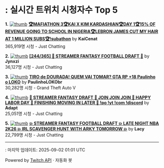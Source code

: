 # : 실시간 트위치 시청자수 Top 5

**1.** [![thumb](https://static-cdn.jtvnw.net/previews-ttv/live_user_kaicenat-320x180.jpg)](https://twitch.tv/KaiCenat)
**[🏆MAFIATHON 3🏆KAI X KIM KARDASHIAN🏆DAY 1🏆15% OF REVENUE GOING TO SCHOOL IN NIGERIA🏆LEBRON JAMES CUT MY HAIR AT 1 MILLION SUBS🏆!subathon](https://twitch.tv/KaiCenat)** by **KaiCenat**<br>365,919명 시청  - Just Chatting

**2.** [![thumb](https://static-cdn.jtvnw.net/previews-ttv/live_user_jynxzi-320x180.jpg)](https://twitch.tv/Jynxzi)
**[[244/365] 🚨 STREAMER FANTASY FOOTBALL DRAFT 🚨](https://twitch.tv/Jynxzi)** by **Jynxzi**<br>36,127명 시청  - Just Chatting

**3.** [![thumb](https://static-cdn.jtvnw.net/previews-ttv/live_user_paulinholokobr-320x180.jpg)](https://twitch.tv/PaulinhoLOKObr)
**[TIRO de DOURADA! QUEM VAI TOMAR? GTA RP +18 Paulinho o LOKO](https://twitch.tv/PaulinhoLOKObr)** by **PaulinhoLOKObr**<br>30,282명 시청  - Grand Theft Auto V

**4.** [![thumb](https://static-cdn.jtvnw.net/previews-ttv/live_user_adapt-320x180.jpg)](https://twitch.tv/Adapt)
**[🏈 STREAMER FANTASY DRAFT 🏈  JOIN JOIN JOIN 🏈 HAPPY LABOR DAY 🏈 FINISHING MOVING IN LATER 🏈  !po !yt !com !discord](https://twitch.tv/Adapt)** by **Adapt**<br>25,051명 시청  - Just Chatting

**5.** [![thumb](https://static-cdn.jtvnw.net/previews-ttv/live_user_lacy-320x180.jpg)](https://twitch.tv/Lacy)
**[💥 STREAMER FANTASY FOOTBALL DRAFT 💥 LATE NIGHT NBA 2K26 💥 IRL SCAVENGER HUNT WITH ARKY TOMORROW 💥](https://twitch.tv/Lacy)** by **Lacy**<br>22,799명 시청  - Just Chatting


---
: 마지막 업데이트: 2025-09-02 01:01 UTC

Powered by [Twitch API](https://dev.twitch.tv/docs/api/reference) · 자동화 봇
